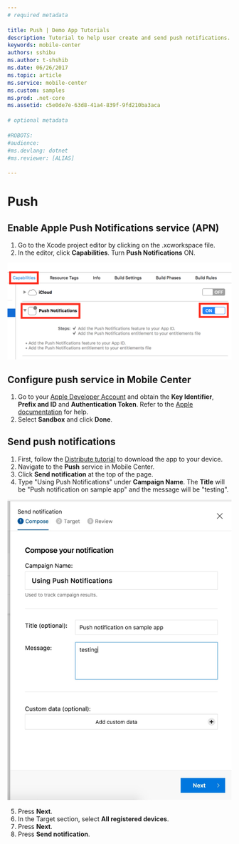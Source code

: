 ```yaml
---
# required metadata

title: Push | Demo App Tutorials
description: Tutorial to help user create and send push notifications.
keywords: mobile-center
authors: sshibu
ms.author: t-shshib
ms.date: 06/26/2017
ms.topic: article
ms.service: mobile-center
ms.custom: samples
ms.prod: .net-core
ms.assetid: c5e0de7e-63d8-41a4-839f-9fd210ba3aca

# optional metadata

#ROBOTS:
#audience:
#ms.devlang: dotnet
#ms.reviewer: [ALIAS]

---
```



# Push
## Enable Apple Push Notifications service (APN)
1. Go to the Xcode project editor by clicking on the .xcworkspace file.
2. In the editor, click **Capabilities**. Turn **Push Notifications** ON.

![push capability](Images/ios-enable-push-capability.png)


## Configure push service in Mobile Center
1. Go to your [Apple Developer Account](https://developer.apple.com/account/) and obtain the **Key Identifier**, **Prefix and ID** and **Authentication Token**. Refer to the [Apple documentation](http://help.apple.com/xcode/mac/current/#/dev11b059073) for help.
2. Select **Sandbox** and click **Done**.

## Send push notifications
1. First, follow the [Distribute tutorial](distribute.md) to download the app to your device.
2. Navigate to the **Push** service in Mobile Center.
3. Click **Send notification** at the top of the page.
4. Type "Using Push Notifications" under **Campaign Name**. The **Title** will be "Push notification on sample app" and the message will be "testing".

![setting up push](Images/Screen%20Shot%202017-06-28%20at%208.58.44%20PM.jpg)

5. Press **Next**.
4. In the Target section, select **All registered devices**.
5. Press **Next**.
5. Press **Send notification**.

